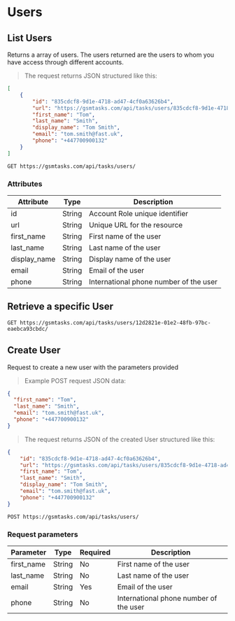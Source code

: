 # Users

## List Users

Returns a array of users. The users returned are the users to whom you have access through different accounts.

> The request returns JSON structured like this:

```json
[
    {
        "id": "835cdcf8-9d1e-4718-ad47-4cf0a63626b4",
        "url": "https://gsmtasks.com/api/tasks/users/835cdcf8-9d1e-4718-ad47-4cf0a63626b4/",
        "first_name": "Tom",
        "last_name": "Smith",
        "display_name": "Tom Smith",
        "email": "tom.smith@fast.uk",
        "phone": "+447700900132"
    }
]
```

`GET https://gsmtasks.com/api/tasks/users/`

### Attributes

Attribute     | Type    | Description
------------  | ------- | -----------
id            | String  | Account Role unique identifier
url           | String  | Unique URL for the resource
first_name    | String  | First name of the user
last_name     | String  | Last name of the user
display_name  | String  | Display name of the user
email         | String  | Email of the user
phone         | String  | International phone number of the user

## Retrieve a specific User

`GET https://gsmtasks.com/api/tasks/users/12d2821e-01e2-48fb-97bc-eaebca93cbdc/`


## Create User

Request to create a new user with the parameters provided

> Example POST request JSON data:

```json
{
  "first_name": "Tom",
  "last_name": "Smith",
  "email": "tom.smith@fast.uk",
  "phone": "+447700900132"
}
```

> The request returns JSON of the created User structured like this:

```json
{
    "id": "835cdcf8-9d1e-4718-ad47-4cf0a63626b4",
    "url": "https://gsmtasks.com/api/tasks/users/835cdcf8-9d1e-4718-ad47-4cf0a63626b4/",
    "first_name": "Tom",
    "last_name": "Smith",
    "display_name": "Tom Smith",
    "email": "tom.smith@fast.uk",
    "phone": "+447700900132"
}
```

`POST https://gsmtasks.com/api/tasks/users/`

### Request parameters

Parameter        | Type    | Required | Description
---------------- | ------- | -------  | -----------
first_name       | String  | No       | First name of the user
last_name        | String  | No       | Last name of the user
email            | String  | Yes      | Email of the user
phone            | String  | No       | International phone number of the user
